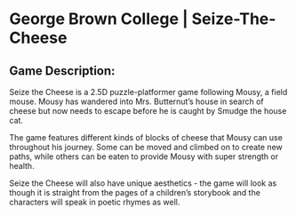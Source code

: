 # George Brown College | Seize-The-Cheese

## Game Description: 

Seize the Cheese is a 2.5D puzzle-platformer game following Mousy, a field mouse. Mousy has wandered into Mrs. Butternut’s house in search of cheese but now needs to escape before he is caught by Smudge the house cat.

The game features different kinds of blocks of cheese that Mousy can use throughout his journey. Some can be moved and climbed on to create new paths, while others can be eaten to provide Mousy with super strength or health.

Seize the Cheese will also have unique aesthetics - the game will look as though it is straight from the pages of a children’s storybook and the characters will speak in poetic rhymes as well. 
